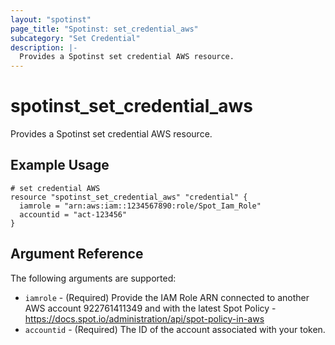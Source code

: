 ```yaml
---
layout: "spotinst"
page_title: "Spotinst: set_credential_aws"
subcategory: "Set Credential"
description: |-
  Provides a Spotinst set credential AWS resource.
---
```


# spotinst\_set\_credential\_aws

Provides a Spotinst set credential AWS resource.

## Example Usage

```hcl
# set credential AWS
resource "spotinst_set_credential_aws" "credential" {
  iamrole = "arn:aws:iam::1234567890:role/Spot_Iam_Role"
  accountid = "act-123456"
}
```

## Argument Reference

The following arguments are supported:

* `iamrole` - (Required) Provide the IAM Role ARN connected to another AWS account 922761411349 and with the latest Spot Policy - https://docs.spot.io/administration/api/spot-policy-in-aws
* `accountid` - (Required) The ID of the account associated with your token.
